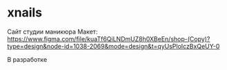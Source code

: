 # xnails
Сайт студии маникюра
Макет: https://www.figma.com/file/kuaTf6QiLNDmUZ8h0XBeEn/shop-(Copy)?type=design&node-id=1038-2069&mode=design&t=qyUsPloIczBxQeUY-0

В разработке
